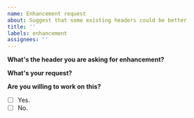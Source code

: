 ```yaml
---
name: Enhancement request
about: Suggest that some existing headers could be better
title: ''
labels: enhancement
assignees: ''
---
```


**What's the header you are asking for enhancement?**

<!-- the name of the header -->

**What's your request?**

<!-- A clear and concise description of what you are asking for. -->
<!-- Probably with the new API you want. -->

**Are you willing to work on this?**

- [ ] Yes.
- [ ] No.
